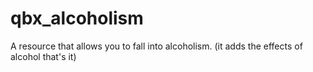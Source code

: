 # qbx_alcoholism

A resource that allows you to fall into alcoholism.
(it adds the effects of alcohol that's it)